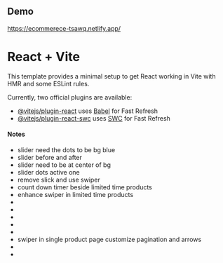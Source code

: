 ## Demo

https://ecommerece-tsawq.netlify.app/

# React + Vite

This template provides a minimal setup to get React working in Vite with HMR and some ESLint rules.

Currently, two official plugins are available:

- [@vitejs/plugin-react](https://github.com/vitejs/vite-plugin-react/blob/main/packages/plugin-react/README.md) uses [Babel](https://babeljs.io/) for Fast Refresh
- [@vitejs/plugin-react-swc](https://github.com/vitejs/vite-plugin-react-swc) uses [SWC](https://swc.rs/) for Fast Refresh

#### Notes

- slider need the dots to be bg blue <br>
- slider before and after<br>
- slider need to be at center of bg <br>
- slider dots active one <br>
- remove slick and use swiper<br>
- count down timer beside limited time products<br>
- enhance swiper in limited time products<br>
- <br>
- <br>
- <br>
- <br>
- <br>
- swiper in single product page customize pagination and arrows <br>
- <br>
- <br>
